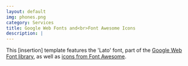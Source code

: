 ```yaml
---
layout: default
img: phones.png
category: Services
title: Google Web Fonts and<br>Font Awesome Icons
description: |
---
```

This [insertion] template features the 'Lato' font, part of the [Google Web Font library](http://www.google.com/fonts), as well as [icons from Font Awesome](http://fontawesome.io).
